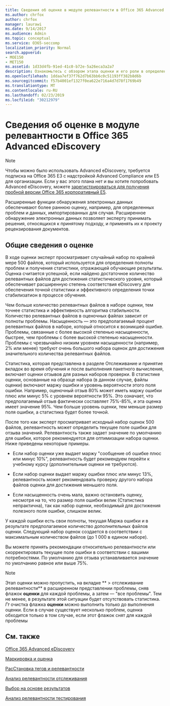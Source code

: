 ```yaml
---
title: Сведения об оценке в модуле релевантности в Office 365 Advanced eDiscovery
ms.author: chrfox
author: chrfox
manager: laurawi
ms.date: 9/14/2017
ms.audience: Admin
ms.topic: conceptual
ms.service: O365-seccomp
localization_priority: Normal
search.appverid:
- MOE150
- MET150
ms.assetid: 1d33d4fb-91ed-41c0-b72e-5a26eca3a2a7
description: Ознакомьтесь с обзором этапа оценки и его роли в определении богатости проблем во время обучения по релевантности в Office 365 Advanced eDiscovery.
ms.openlocfilehash: 1ddaa7ef37f762d7b63bb6c0c51193ff382b8d6b
ms.sourcegitcommit: f57b4001ef1327f0ea622e716a4d7d78f1769b49
ms.translationtype: MT
ms.contentlocale: ru-RU
ms.lasthandoff: 02/23/2019
ms.locfileid: "30212979"
---
```

# <a name="understand-assessment-in-relevance-in-office-365-advanced-ediscovery"></a>Сведения об оценке в модуле релевантности в Office 365 Advanced eDiscovery

> [!NOTE]
> Чтобы можно было использовать Advanced eDiscovery, требуется подписка на Office 365 E3 с надстройкой Advanced Compliance или E5 для организации. Если у вас этого плана нет и вы хотите попробовать Advanced eDiscovery, можете [зарегистрироваться для получения пробной версии Office 365 корпоративный E5](https://go.microsoft.com/fwlink/p/?LinkID=698279). 
  
Расширенные функции обнаружения электронных данных обеспечивают более раннюю оценку, например, для определенных проблем и данных, импортированных для случая. Расширенное обнаружение электронных данных позволяет эксперту принимать решения, относящихся к принятому подходу, и применять их к проекту рецензирования документов.
  
## <a name="understanding-assessment"></a>Общие сведения о оценке

В ходе оценки эксперт просматривает случайный набор по крайней мере 500 файлов, который используется для определения полноты проблем и получения статистики, отражающей обучающие результаты. Оценка считается успешной, если найдено достаточное количество релевантных файлов для достижения статистического уровня, который обеспечивает расширенную степень соответствия eDiscovery для обеспечения точной статистики и эффективного определения точки стабилизатион в процессе обучения. 
  
Чем больше количество релевантных файлов в наборе оценки, тем точнее статистика и эффективность алгоритма стабильности. Количество релевантных файлов в оценочных файлах зависит от полноты проблемы. Насыщенность — это предполагаемый процент релевантных файлов в наборе, который относится к возникшей ошибке. Проблемы, связанные с более высокой степенью насыщенности, быстрее, чем проблемы с более высокой степенью насыщенности. Проблемы с чрезвычайно низким уровнем насыщенности (например, 2% или менее) требуют очень большого набора оценок для достижения значительного количества релевантных файлов.
  
Статистика, которая представлена в разделе Отслеживание и принятие вкладок во время обучения и после выполнения пакетного вычисления, включает оценки отзывов для разных наборов проверки. В статистике оценки, основанные на образце набора (в данном случае, файлы оценки) включают маржу ошибки и уровень вероятности этого поля ошибки. Например, оценочный отзыв 80% может иметь маржу ошибки плюс или минус 5% с уровнем вероятности 95%. Это означает, что предполагаемый отзыв фактически составляет 75%-85%, и эта оценка имеет значение 95%. Чем больше уровень оценки, тем меньше размер поля ошибки, а статистика будет более точной. 
  
После того как эксперт просматривает исходный набор оценок 500 файлов, релевантность может определить текущее поле ошибки для отзыва значений. Релевантность также задает значение по умолчанию для ошибки, которое рекомендуется для оптимизации набора оценки. Ниже приведены некоторые примеры.
  
- Если набор оценки уже выдает маржу "сообщение об ошибке плюс или минус 10%", релевантность будет рекомендуем перейти к учебному курсу (дополнительные оценки не требуются). 
    
- Если набор оценки выдает маржу ошибки плюс или минус 13%, релевантность может рекомендовать проверку другого набора файлов оценки для достижения меньшего поля. 
    
- Если насыщенность очень мала, важно остановить оценку, несмотря на то, что размер поля ошибки велик (Статистика непрактична), так как набор оценки, необходимый для достижения полезного поля ошибки, слишком велик.
    
У каждой ошибки есть свои полноты, текущая Маржа ошибки и в результате предполагаемое количество дополнительных файлов оценки. Следующий набор оценок создается в соответствии с максимальным количеством файлов (до 1 000 в едином наборе).
  
Вы можете принять рекомендации относительно релевантности или скорректировать текущее поле ошибки в соответствии с вашими потребностями. По умолчанию для отзыва устанавливается значение по умолчанию равное или выше 75%.
  
> [!NOTE]
> Этап оценки можно пропустить, на вкладке ** \> отслеживание релевантности** в расширенном представлении проблемы, сняв флажок **оценки** для каждой проблемы, а затем — "все проблемы". Тем не менее, в результате этой ситуации будет отсутствовать статистика. _Гт_ очистка флажка **оценки** можно выполнить только до выполнения оценки. Если в случае существует несколько проблем, оценка обходится только в том случае, если этот флажок снят для каждой проблемы 
  
## <a name="see-also"></a>См. также

[Office 365 Advanced eDiscovery](office-365-advanced-ediscovery.md)
  
[Маркировка и оценка](tagging-and-assessment-in-advanced-ediscovery.md)
  
[РасСтановка тегов и релевантности](tagging-and-relevance-training-in-advanced-ediscovery.md)
  
[Анализ релевантности отслеживания](track-relevance-analysis-in-advanced-ediscovery.md)
  
[Выбор на основе результатов](decision-based-on-the-results-in-advanced-ediscovery.md)
  
[Анализ релевантности тестирования](test-relevance-analysis-in-advanced-ediscovery.md)

